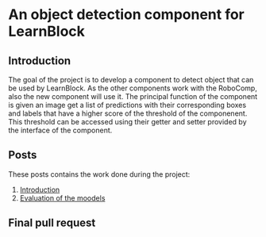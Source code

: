 # An object detection component for LearnBlock

## Introduction

The goal of the project is to develop a component to detect object that can be used by LearnBlock. As the other components work with the RoboComp, also the new component will use it. The principal function of the component is given an image get a list of predictions with their corresponding boxes and labels that have a higher score of the threshold of the componenent. This threshold can be accessed using their getter and setter provided by the interface of the component.

## Posts

These posts contains the work done during the project:

1. [Introduction](https://robocomp.github.io/web/gsoc/2021/posts/alejandro_fernandez/post01)
2. [Evaluation of the moodels](https://robocomp.github.io/web/gsoc/2021/posts/alejandro_fernandez/post02)

## Final pull request
